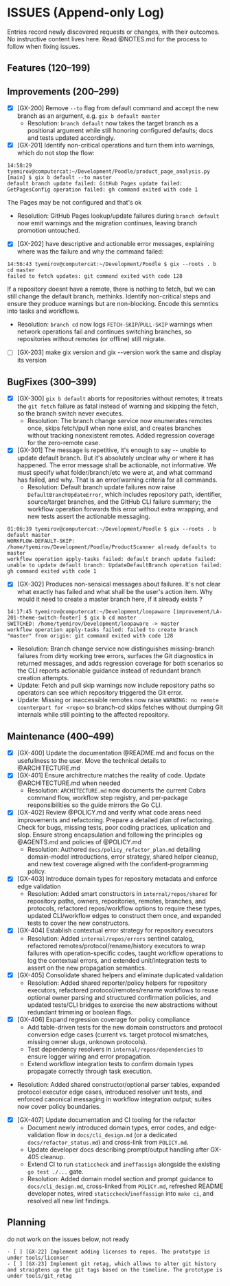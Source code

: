 # ISSUES (Append-only Log)

Entries record newly discovered requests or changes, with their outcomes. No instructive content lives here. Read @NOTES.md for the process to follow when fixing issues.

## Features (120–199)


## Improvements (200–299)

- [x] [GX-200] Remove `--to` flag from default command and accept the new branch as an argument, e.g. `gix b default master`
  - Resolution: `branch default` now takes the target branch as a positional argument while still honoring configured defaults; docs and tests updated accordingly.
- [x] [GX-201] Identify non-critical operations and turn them into warnings, which do not stop the flow:
```
14:58:29 tyemirov@computercat:~/Development/Poodle/product_page_analysis.py [main] $ gix b default --to master
default branch update failed: GitHub Pages update failed: GetPagesConfig operation failed: gh command exited with code 1
```
The Pages may be not configured and that's ok
- Resolution: GitHub Pages lookup/update failures during `branch default` now emit warnings and the migration continues, leaving branch promotion untouched.
- [x] [GX-202] have descriptive and actionable error messages, explaining where was the failure and why the command failed:
```
14:56:43 tyemirov@computercat:~/Development/Poodle $ gix --roots . b cd master
failed to fetch updates: git command exited with code 128
```
If a repository doesnt have a remote, there is nothing to fetch, but we can still change the default branch, methinks. Identify non-critical steps and ensure they produce warnings but are non-blocking. Encode this semntics into tasks and workflows.
- Resolution: `branch cd` now logs `FETCH-SKIP`/`PULL-SKIP` warnings when network operations fail and continues switching branches, so repositories without remotes (or offline) still migrate.
- [ ] [GX-203] make gix version and gix --version work the same and display its version

## BugFixes (300–399)

- [x] [GX-300] `gix b default` aborts for repositories without remotes; it treats the `git fetch` failure as fatal instead of warning and skipping the fetch, so the branch switch never executes.
  - Resolution: The branch change service now enumerates remotes once, skips fetch/pull when none exist, and creates branches without tracking nonexistent remotes. Added regression coverage for the zero-remote case.
- [x] [GX-301] The message is repetitive, it's enough to say -- unable to update default branch. But it's absolutely unclear why or where it has happened. The error message shall be actionable, not informative. We must specify what folder/branch/etc we were at, and what command has failed, and why. That is an error/warning criteria for all commands.
  - Resolution: Default branch update failures now raise `DefaultBranchUpdateError`, which includes repository path, identifier, source/target branches, and the GitHub CLI failure summary; the workflow operation forwards this error without extra wrapping, and new tests assert the actionable messaging.
```
01:06:39 tyemirov@computercat:~/Development/Poodle $ gix --roots . b default master
WORKFLOW-DEFAULT-SKIP: /home/tyemirov/Development/Poodle/ProductScanner already defaults to master
workflow operation apply-tasks failed: default branch update failed: unable to update default branch: UpdateDefaultBranch operation failed: gh command exited with code 1
```
- [x] [GX-302] Produces non-sensical messages about failures. It's not clear what exactly has failed and what shall be the user's action item. Why would it need to create a master branch here, if it already exists ?
```
14:17:45 tyemirov@computercat:~/Development/loopaware [improvement/LA-201-theme-switch-footer] $ gix b cd master
SWITCHED: /home/tyemirov/Development/loopaware -> master
workflow operation apply-tasks failed: failed to create branch "master" from origin: git command exited with code 128
```
  - Resolution: Branch change service now distinguishes missing-branch failures from dirty working tree errors, surfaces the Git diagnostics in returned messages, and adds regression coverage for both scenarios so the CLI reports actionable guidance instead of redundant branch creation attempts.
  - Update: Fetch and pull skip warnings now include repository paths so operators can see which repository triggered the Git error.
  - Update: Missing or inaccessible remotes now raise `WARNING: no remote counterpart for <repo>` so branch-cd skips fetches without dumping Git internals while still pointing to the affected repository.

## Maintenance (400–499)

- [x] [GX-400] Update the documentation @README.md and focus on the usefullness to the user. Move the technical details to @ARCHITECTURE.md
- [x] [GX-401] Ensure architrecture matches the reality of code. Update @ARCHITECTURE.md when needed
  - Resolution: `ARCHITECTURE.md` now documents the current Cobra command flow, workflow step registry, and per-package responsibilities so the guide mirrors the Go CLI.
- [x] [GX-402] Review @POLICY.md and verify what code areas need improvements and refactoring. Prepare a detailed plan of refactoring. Check for bugs, missing tests, poor coding practices, uplication and slop. Ensure strong encapsulation and following the principles og @AGENTS.md and policies of @POLICY.md
  - Resolution: Authored `docs/policy_refactor_plan.md` detailing domain-model introductions, error strategy, shared helper cleanup, and new test coverage aligned with the confident-programming policy.
- [x] [GX-403] Introduce domain types for repository metadata and enforce edge validation
  - Resolution: Added smart constructors in `internal/repos/shared` for repository paths, owners, repositories, remotes, branches, and protocols, refactored repos/workflow options to require these types, updated CLI/workflow edges to construct them once, and expanded tests to cover the new constructors.
- [x] [GX-404] Establish contextual error strategy for repository executors
  - Resolution: Added `internal/repos/errors` sentinel catalog, refactored remotes/protocol/rename/history executors to wrap failures with operation-specific codes, taught workflow operations to log the contextual errors, and extended unit/integration tests to assert on the new propagation semantics.
- [x] [GX-405] Consolidate shared helpers and eliminate duplicated validation
  - Resolution: Added shared reporter/policy helpers for repository executors, refactored protocol/remotes/rename workflows to reuse optional owner parsing and structured confirmation policies, and updated tests/CLI bridges to exercise the new abstractions without redundant trimming or boolean flags.
- [x] [GX-406] Expand regression coverage for policy compliance
  - Add table-driven tests for the new domain constructors and protocol conversion edge cases (current vs. target protocol mismatches, missing owner slugs, unknown protocols).
  - Test dependency resolvers in `internal/repos/dependencies` to ensure logger wiring and error propagation.
  - Extend workflow integration tests to confirm domain types propagate correctly through task execution.
- Resolution: Added shared constructor/optional parser tables, expanded protocol executor edge cases, introduced resolver unit tests, and enforced canonical messaging in workflow integration output; suites now cover policy boundaries.
- [x] [GX-407] Update documentation and CI tooling for the refactor
  - Document newly introduced domain types, error codes, and edge-validation flow in `docs/cli_design.md` (or a dedicated `docs/refactor_status.md`) and cross-link from `POLICY.md`.
  - Update developer docs describing prompt/output handling after GX-405 cleanup.
  - Extend CI to run `staticcheck` and `ineffassign` alongside the existing `go test ./...` gate.
  - Resolution: Added domain model section and prompt guidance to `docs/cli_design.md`, cross-linked from `POLICY.md`, refreshed README developer notes, wired `staticcheck`/`ineffassign` into `make ci`, and resolved all new lint findings.

## Planning 
do not work on the issues below, not ready

    - [ ] [GX-22] Implement adding licenses to repos. The prototype is under tools/licenser
    - [ ] [GX-23] Implement git retag, which allows to alter git history and straigtens up the git tags based on the timeline. The prototype is under tools/git_retag
